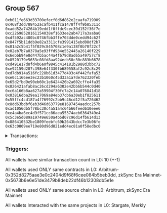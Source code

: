 ## Group 567

```0x1a2aed8347cceb329736a97b753c44665559ef29
0xb011fe663d33700efecf0d6d862e2caafa719909
0x468f3dd788452acafb411fca1478ff4f9b85311c
0xadd52a74264b19edd1f0ffdc9cec39d152f36f7e
0xc22698528161154038ef1633ee2ab4717a3aaba0
0xdf592ac480bc0746fbb3ffe703dde0cedd94c62f
0x847f5b11ddb9e82a3311cfe3991415ebd08df2b7
0x01a2c5b41f5f029c845708c1e9a138f0b70f22cf
0x02eb7b7a0378a5e93ffd934e552445a26140f229
0x6ebbb94e8d447b5ac44a4f679d8ad65a49757cf8
0x8520179e5653c08fd8aa924ecb50c30c883b6678
0xd491e17d8fd4b6a0f9845c414181b2988d3bbc72
0xe92159d207c398e64f330fb689558af2c92c8c29
0xd7db914a516fc228b61d3477d493c4f442fafa53
0xe0c1166ee3ec23b1060c45d33a1a7de762320feb
0x65d2fbd9e90eb60c1e6424426b2a602cffe4fa35
0x826421afab8ac26cd294a6302e42bb6b544c0d40
0xc6a166b8aa627a59904f30fc7a2c14a076841d18
0x03816dba29ea17069a84eb37cb6a30eb1f825611
0x55ffc4cd187a4f76992c2bb9c46cd12f5a726462
0x8dd63bdbf6eb3d46d63779e81697454aedcc257b
0xad1056db5f78bc30c4a51a4c64b66feed610eee6
0xe4a4ba6ec4d9f571cc86aea55374aeb6364349e4
0x5c3e5d089a19749e650a4b5d07c96d14fb614d13
0x886410532be1809feebfc69b2643bdcc7e3b06fe
0x63c0809ee719e80d96d821edd4ec81a0f58edbc0
```
<details>
<summary>Transactions:</summary>

Hashes: 

Wallet: 0x1a2aed8347cceb329736a97b753c44665559ef29

       Hash: 0x4663d93d299397ba82cfe35a687741a8bbf6a4476489790f7b62b2e345eaa0b4
         - source chain: Arbitrum
         - destination chain: Linea
         - project: Stargate
         - contract: 0x352d8275aae3e0c2404d9f68f6cee084b5beb3dd
         - value USD: 995.080356278
       Hash: 0x1f86af0ef49b6507bb5dce1cb2cb6f0d894bdd4d5d29e917dca335da31fe21b8
         - source chain: Arbitrum
         - destination chain: Linea
         - project: Stargate
         - contract: 0x352d8275aae3e0c2404d9f68f6cee084b5beb3dd
         - value USD: 746.239304966
       Hash: 0x6fab271d04bee11630a2e62c233e675d78273bcc92b80879a62a45b0cf7d890b
         - source chain: Arbitrum
         - destination chain: Linea
         - project: Stargate
         - contract: 0x352d8275aae3e0c2404d9f68f6cee084b5beb3dd
         - value USD: 1579.027356691
       Hash: 0xc803283b24edfc120bcb96d0157d21496ee119f6d378b1b82438fe4b855c7043
         - source chain: zkSync Era Mainnet
         - destination chain: Base
         - project: Merkly
         - contract: 0x5673b6e6e51de3479b8deb22df46b12308db5e1e
         - value USD: 0.04687842756
       Hash: 0xa76401740ee518d4df2656e4f465507cddb4003d70f8fff82faf3be5543cef71
         - source chain: zkSync Era Mainnet
         - destination chain: Klaytn Mainnet Cypress
         - project: Merkly
         - contract: 0x5673b6e6e51de3479b8deb22df46b12308db5e1e
         - value USD: 2.565618463e-06
       Hash: 0x02dc67b2eb3b3cef4201f6cd21f2bdb2e4f2effc53f9a181216fc92d78504d0b
         - source chain: zkSync Era Mainnet
         - destination chain: Meter Mainnet
         - project: Merkly
         - contract: 0x5673b6e6e51de3479b8deb22df46b12308db5e1e
         - value USD: 1.176795086e-05
       Hash: 0xa78b7161d5ad6af3acdab593befc0b8f44083f7e7f4d0d587787b2a5019959c8
         - source chain: zkSync Era Mainnet
         - destination chain: Arbitrum Nova
         - project: Merkly
         - contract: 0x5673b6e6e51de3479b8deb22df46b12308db5e1e
         - value USD: 0.04022310896
       Hash: 0x908f1de1304476bcda3b57782a53c4373b8d6394e5b02a06e730cf8ee3167055
         - source chain: zkSync Era Mainnet
         - destination chain: opBNB Mainnet
         - project: Merkly
         - contract: 0x5673b6e6e51de3479b8deb22df46b12308db5e1e
         - value USD: 0.007224037088
       Hash: 0x02ef8d75e1115054acf91e54451d82f1e69d01fcb9d8f12d284d514bdf5a4159
         - source chain: zkSync Era Mainnet
         - destination chain: Canto
         - project: Merkly
         - contract: 0x5673b6e6e51de3479b8deb22df46b12308db5e1e
         - value USD: 2.183952988e-06
       Hash: 0x9d722b45c908a0e3b6e54bc2efdbb19e1f3be31daa809809b68730e06b0cdade
         - source chain: zkSync Era Mainnet
         - destination chain: Astar
         - project: Merkly
         - contract: 0x5673b6e6e51de3479b8deb22df46b12308db5e1e
         - value USD: 1.282139359e-06
Wallet: 0xb011fe663d33700efecf0d6d862e2caafa719909

       Hash:0x105a77d897ba20f81fd5f66cc1ec8d2c314b146aa4e6e2a20d44609c13dcebd3
         - source chain: Arbitrum
         - destination chain: Linea
         - project: Stargate
         - contract: 0x352d8275aae3e0c2404d9f68f6cee084b5beb3dd
         - value USD: 1028.25916312
       Hash:0xb73235e15eb3a5b361b7688efce8c2f950326d22927d034a36a88243fcbded56
         - source chain: Arbitrum
         - destination chain: Linea
         - project: Stargate
         - contract: 0x352d8275aae3e0c2404d9f68f6cee084b5beb3dd
         - value USD: 945.312146016
       Hash:0xcb4723972d5647e2acd1867922a1494ccaa8a5cca80041ac7ec464068554bdfb
         - source chain: Arbitrum
         - destination chain: Linea
         - project: Stargate
         - contract: 0x352d8275aae3e0c2404d9f68f6cee084b5beb3dd
         - value USD: 1346.442805226
       Hash:0x3ac68a99ec050b23f7459eccccce9d4aefede73daf8a667fcf3c85986501cc75
         - source chain: zkSync Era Mainnet
         - destination chain: Klaytn Mainnet Cypress
         - project: Merkly
         - contract: 0x5673b6e6e51de3479b8deb22df46b12308db5e1e
         - value USD: 2.403506764e-06
       Hash:0x7749bfbfaa5b317680c9e41ac49e00409cf4c5e3b61f6de7770fe991e9b4c6c0
         - source chain: zkSync Era Mainnet
         - destination chain: Linea
         - project: Merkly
         - contract: 0x5673b6e6e51de3479b8deb22df46b12308db5e1e
         - value USD: 0.04581546686
       Hash:0x20566c9c3806444565ca2f41c8e714376657de2b42a4f78a5098a7d535dadc9b
         - source chain: zkSync Era Mainnet
         - destination chain: Canto
         - project: Merkly
         - contract: 0x5673b6e6e51de3479b8deb22df46b12308db5e1e
         - value USD: 2.572386582e-06
       Hash:0x6f5e00ef24d4a57bead410ce4327eb26ce4cb35d518da57f1c9cdeb906483fb7
         - source chain: zkSync Era Mainnet
         - destination chain: Base
         - project: Merkly
         - contract: 0x5673b6e6e51de3479b8deb22df46b12308db5e1e
         - value USD: 0.05559461677
       Hash:0xbf5163f969530df796df542e57c86f214c55f1eecee74356b798f821c73534c5
         - source chain: zkSync Era Mainnet
         - destination chain: Astar
         - project: Merkly
         - contract: 0x5673b6e6e51de3479b8deb22df46b12308db5e1e
         - value USD: 1.283084889e-06
       Hash:0xb25fe39809c781fbe7512dd748b7085ff8a42b55e03aefa53a9f9fc7cd9779a8
         - source chain: zkSync Era Mainnet
         - destination chain: Arbitrum Nova
         - project: Merkly
         - contract: 0x5673b6e6e51de3479b8deb22df46b12308db5e1e
         - value USD: 0.05251433408
       Hash:0xd3e1460463d0f6fa866d5edd25245197e41f2aafea1591aab0a74d9498a9c372
         - source chain: zkSync Era Mainnet
         - destination chain: opBNB Mainnet
         - project: Merkly
         - contract: 0x5673b6e6e51de3479b8deb22df46b12308db5e1e
         - value USD: 0.008262079712
Wallet: 0x468f3dd788452acafb411fca1478ff4f9b85311c

       Hash:0xbe6ec4aac11245ac0220ee8ffcd8b2efd70eb65ce2367f23383890dff15e0210
         - source chain: Arbitrum
         - destination chain: Linea
         - project: Stargate
         - contract: 0x352d8275aae3e0c2404d9f68f6cee084b5beb3dd
         - value USD: 1194.153197328
       Hash:0x974ce8587b63cbdd0701bafd9134d17a5bd12c5d5f8d9f6fc62dd1c628618f34
         - source chain: Arbitrum
         - destination chain: Linea
         - project: Stargate
         - contract: 0x352d8275aae3e0c2404d9f68f6cee084b5beb3dd
         - value USD: 789.37175386
       Hash:0x0bce540ec8f076f366a0ad6eec9ff2bf616234d3c99734fd48cca659ea6803d3
         - source chain: Arbitrum
         - destination chain: Linea
         - project: Stargate
         - contract: 0x352d8275aae3e0c2404d9f68f6cee084b5beb3dd
         - value USD: 1336.988402756
       Hash:0x4a5849a75316a2a4e1809c679f342a246ea5a063b055bdfaa9500971f28d0e41
         - source chain: zkSync Era Mainnet
         - destination chain: Base
         - project: Merkly
         - contract: 0x5673b6e6e51de3479b8deb22df46b12308db5e1e
         - value USD: 0.0430641464
       Hash:0xafa4ec69221abb28b10a895f92c5157090cfe5bccd6f5731e679a1792bdc36a6
         - source chain: zkSync Era Mainnet
         - destination chain: Arbitrum Nova
         - project: Merkly
         - contract: 0x5673b6e6e51de3479b8deb22df46b12308db5e1e
         - value USD: 0.05827894856
       Hash:0xb44a620a01aa03416acb181c6464a48ca41076d52d14e2d8a290a843f14f795a
         - source chain: zkSync Era Mainnet
         - destination chain: Linea
         - project: Merkly
         - contract: 0x5673b6e6e51de3479b8deb22df46b12308db5e1e
         - value USD: 0.05610301294
       Hash:0xcc76ada69ceb9c952b324a785dbc397400d0ecab57dbcb56ded399627fc5ca75
         - source chain: zkSync Era Mainnet
         - destination chain: Astar
         - project: Merkly
         - contract: 0x5673b6e6e51de3479b8deb22df46b12308db5e1e
         - value USD: 1.282139359e-06
       Hash:0x9de97fdba75f554f0294f85bbd6cc0bbd98676ebd3c4bec5f9116a55e80d42f9
         - source chain: zkSync Era Mainnet
         - destination chain: Meter Mainnet
         - project: Merkly
         - contract: 0x5673b6e6e51de3479b8deb22df46b12308db5e1e
         - value USD: 1.26389165e-05
       Hash:0x3a651af7f2681a5c443aa17a7154fef12ac71c44b0913818a148bd993ec90b64
         - source chain: zkSync Era Mainnet
         - destination chain: Klaytn Mainnet Cypress
         - project: Merkly
         - contract: 0x5673b6e6e51de3479b8deb22df46b12308db5e1e
         - value USD: 2.237290076e-06
       Hash:0x292ee2264a6542b995e0d02031d96783b5223068288f755639db3dc12719dbb2
         - source chain: zkSync Era Mainnet
         - destination chain: opBNB Mainnet
         - project: Merkly
         - contract: 0x5673b6e6e51de3479b8deb22df46b12308db5e1e
         - value USD: 0.009746507077
Wallet: 0xadd52a74264b19edd1f0ffdc9cec39d152f36f7e

       Hash:0x286c8a1709fd50233393e6e48dc6f5aa410123f724be1bde3394e9524384491a
         - source chain: Arbitrum
         - destination chain: Linea
         - project: Stargate
         - contract: 0x352d8275aae3e0c2404d9f68f6cee084b5beb3dd
         - value USD: 1224.014123485
       Hash:0x011e69546042b8162a86984413b783043fa26ea4f52806a23487f7673641d8ab
         - source chain: Arbitrum
         - destination chain: Linea
         - project: Stargate
         - contract: 0x352d8275aae3e0c2404d9f68f6cee084b5beb3dd
         - value USD: 869.00089028
       Hash:0x7caf44bb294556aa5d92b6e765086970e829bd8274de8386fadff898882c7f4e
         - source chain: Arbitrum
         - destination chain: Linea
         - project: Stargate
         - contract: 0x352d8275aae3e0c2404d9f68f6cee084b5beb3dd
         - value USD: 1227.001852446
       Hash:0xca4509c7fda2e688b1dc4b60246a282f1bf5797c76e6e208decf434899b9ae01
         - source chain: zkSync Era Mainnet
         - destination chain: Meter Mainnet
         - project: Merkly
         - contract: 0x5673b6e6e51de3479b8deb22df46b12308db5e1e
         - value USD: 1.441440513e-05
       Hash:0x125934bcce9ceb4d3979d969ef89851cae4501bad66ed5741a1fcf0038f3e133
         - source chain: zkSync Era Mainnet
         - destination chain: Klaytn Mainnet Cypress
         - project: Merkly
         - contract: 0x5673b6e6e51de3479b8deb22df46b12308db5e1e
         - value USD: 3.515781991e-06
       Hash:0x41331f3f09c45615bd0db425a07ca0a32fb709d5c61459e8d7aa7aae10154261
         - source chain: zkSync Era Mainnet
         - destination chain: Arbitrum Nova
         - project: Merkly
         - contract: 0x5673b6e6e51de3479b8deb22df46b12308db5e1e
         - value USD: 0.05556471111
       Hash:0xb916663c354be425a6785459d6541d235588bfacc1c518ba8b4ff3ede34402f2
         - source chain: zkSync Era Mainnet
         - destination chain: Base
         - project: Merkly
         - contract: 0x5673b6e6e51de3479b8deb22df46b12308db5e1e
         - value USD: 0.04376094821
       Hash:0xb8fdb7c9ad2823f4b67075ba0e516685415675337f910efb7f2703415d96b1d6
         - source chain: zkSync Era Mainnet
         - destination chain: Canto
         - project: Merkly
         - contract: 0x5673b6e6e51de3479b8deb22df46b12308db5e1e
         - value USD: 2.532947613e-06
       Hash:0x67761e3f6923d30bf14a07d1582fb723d80059dc426ee182ae5447c0ed45c2c6
         - source chain: zkSync Era Mainnet
         - destination chain: Linea
         - project: Merkly
         - contract: 0x5673b6e6e51de3479b8deb22df46b12308db5e1e
         - value USD: 0.03217848717
       Hash:0x920e4016e6f1ab6612fdd95c024b46dcd2102642b20c6dd79622de3fbd82f5d7
         - source chain: zkSync Era Mainnet
         - destination chain: Astar
         - project: Merkly
         - contract: 0x5673b6e6e51de3479b8deb22df46b12308db5e1e
         - value USD: 1.177522082e-06
Wallet: 0xc22698528161154038ef1633ee2ab4717a3aaba0

       Hash:0xfc5151ce19e746e2acfc2798b04d3d3ac58c148c652f636850539ecc887ba474
         - source chain: Arbitrum
         - destination chain: Linea
         - project: Stargate
         - contract: 0x352d8275aae3e0c2404d9f68f6cee084b5beb3dd
         - value USD: 1224.345911554
       Hash:0x0a37bff7e2d41533f947138a6ee1405736444838195bfd6771165cc32a76b038
         - source chain: Arbitrum
         - destination chain: Linea
         - project: Stargate
         - contract: 0x352d8275aae3e0c2404d9f68f6cee084b5beb3dd
         - value USD: 825.843516312
       Hash:0xe2784ee041b873e01ac45e59eb0980ca05fdb29dacb90b42ba24baf6c90e0038
         - source chain: Arbitrum
         - destination chain: Linea
         - project: Stargate
         - contract: 0x352d8275aae3e0c2404d9f68f6cee084b5beb3dd
         - value USD: 1270.555239916
       Hash:0xb42cf06c5cc07015b2ff1bfe66ffba79f462c928439b636d99964bddd1940559
         - source chain: zkSync Era Mainnet
         - destination chain: Klaytn Mainnet Cypress
         - project: Merkly
         - contract: 0x5673b6e6e51de3479b8deb22df46b12308db5e1e
         - value USD: 2.494842781e-06
       Hash:0x7987a956a1bc97ed150b207e72ba478275da7c1df01fae21f789093d143065dd
         - source chain: zkSync Era Mainnet
         - destination chain: Meter Mainnet
         - project: Merkly
         - contract: 0x5673b6e6e51de3479b8deb22df46b12308db5e1e
         - value USD: 9.558504736e-06
       Hash:0xe315b51eb53bf2eb6e39f7420cabe3f1619b4b08a47e12dc3f5e345f31ff5ec4
         - source chain: zkSync Era Mainnet
         - destination chain: Linea
         - project: Merkly
         - contract: 0x5673b6e6e51de3479b8deb22df46b12308db5e1e
         - value USD: 0.04874622127
       Hash:0x94b678496c00e5f9d2d738d3705b736f821077b7aaf2840e381077a772900bde
         - source chain: zkSync Era Mainnet
         - destination chain: Canto
         - project: Merkly
         - contract: 0x5673b6e6e51de3479b8deb22df46b12308db5e1e
         - value USD: 2.012192257e-06
       Hash:0xdd6fad2588724c293b28c710bf9fe651a62b2822abd632ed9cbc3d5f83a12860
         - source chain: zkSync Era Mainnet
         - destination chain: Arbitrum Nova
         - project: Merkly
         - contract: 0x5673b6e6e51de3479b8deb22df46b12308db5e1e
         - value USD: 0.04025301462
       Hash:0x99170c331a9e4cca9b2d801a933c20d9b248b49cf3bcf2bac5251e233bbf73e8
         - source chain: zkSync Era Mainnet
         - destination chain: opBNB Mainnet
         - project: Merkly
         - contract: 0x5673b6e6e51de3479b8deb22df46b12308db5e1e
         - value USD: 0.007113101235
       Hash:0x621d48b6e785e6ffd870be85b96650d4e08b2e58c448b848f1133aee87d6720e
         - source chain: zkSync Era Mainnet
         - destination chain: Astar
         - project: Merkly
         - contract: 0x5673b6e6e51de3479b8deb22df46b12308db5e1e
         - value USD: 1.772869689e-06
Wallet: 0xdf592ac480bc0746fbb3ffe703dde0cedd94c62f

       Hash:0x2f8b7a6723a9694925b648dc6e43fb4fbeecb99538986f1cba99d003c27d2e56
         - source chain: Arbitrum
         - destination chain: Linea
         - project: Stargate
         - contract: 0x352d8275aae3e0c2404d9f68f6cee084b5beb3dd
         - value USD: 1184.199555275
       Hash:0x297d511bf07cd21eab21de0dc521f3388b3d3ec110927831493d6104c46e30ed
         - source chain: Arbitrum
         - destination chain: Linea
         - project: Stargate
         - contract: 0x352d8275aae3e0c2404d9f68f6cee084b5beb3dd
         - value USD: 1217.378362117
       Hash:0x77a5af07d80b2804ecb4a4c26a9c12f2de1ec9ef8d3b61f9f7f525d6a1f13dd7
         - source chain: Arbitrum
         - destination chain: Linea
         - project: Stargate
         - contract: 0x352d8275aae3e0c2404d9f68f6cee084b5beb3dd
         - value USD: 920.029751073
       Hash:0x6e1e7cbb61cd301ddb877ffec43490923c6954e90ca65bbb63eea53c07f3c25b
         - source chain: zkSync Era Mainnet
         - destination chain: Arbitrum Nova
         - project: Merkly
         - contract: 0x5673b6e6e51de3479b8deb22df46b12308db5e1e
         - value USD: 0.03954425054
       Hash:0x93ff264504f4ae1f452f72310f69c24b53c7eedd8702c1546416fafdca80a5f4
         - source chain: zkSync Era Mainnet
         - destination chain: Canto
         - project: Merkly
         - contract: 0x5673b6e6e51de3479b8deb22df46b12308db5e1e
         - value USD: 2.806927711e-06
       Hash:0xb5223fe7302e9268f422bc30ed90e4dbd724e08993115ae7e36d28208dfa1a7e
         - source chain: zkSync Era Mainnet
         - destination chain: Klaytn Mainnet Cypress
         - project: Merkly
         - contract: 0x5673b6e6e51de3479b8deb22df46b12308db5e1e
         - value USD: 3.280452849e-06
       Hash:0x9f4ae30b8df9661dddf8314d9ba8429301ba80a0050a33461a6c897f8d1a55a0
         - source chain: zkSync Era Mainnet
         - destination chain: Linea
         - project: Merkly
         - contract: 0x5673b6e6e51de3479b8deb22df46b12308db5e1e
         - value USD: 0.05652169214
       Hash:0xeb21c74c80c6284df5e3d6ad93bb711517a5a4e5c142b32b4ec83a1fe4eac992
         - source chain: zkSync Era Mainnet
         - destination chain: Base
         - project: Merkly
         - contract: 0x5673b6e6e51de3479b8deb22df46b12308db5e1e
         - value USD: 0.04624610832
       Hash:0x85c118340b10ed64fcb0bf37b1a5528d0cebf6dd73f42dbdc8842438b769bd6d
         - source chain: zkSync Era Mainnet
         - destination chain: Astar
         - project: Merkly
         - contract: 0x5673b6e6e51de3479b8deb22df46b12308db5e1e
         - value USD: 1.28280123e-06
       Hash:0x9fdd28cb31755af9514c3c2d9d5cdbd6d4de09a33d0fc9436e5248d17c1789ba
         - source chain: zkSync Era Mainnet
         - destination chain: Meter Mainnet
         - project: Merkly
         - contract: 0x5673b6e6e51de3479b8deb22df46b12308db5e1e
         - value USD: 1.441440513e-05
Wallet: 0x847f5b11ddb9e82a3311cfe3991415ebd08df2b7

       Hash:0x6a73b70a8f5fca35357a177ef8bca312cec7d33aa6579c25060e0df155242394
         - source chain: Arbitrum
         - destination chain: Linea
         - project: Stargate
         - contract: 0x352d8275aae3e0c2404d9f68f6cee084b5beb3dd
         - value USD: 1094.583700839
       Hash:0xdbd649f164cb87e997166abcc228a30f272fd727420bc9ef620a7b7a8a44255e
         - source chain: Arbitrum
         - destination chain: Linea
         - project: Stargate
         - contract: 0x352d8275aae3e0c2404d9f68f6cee084b5beb3dd
         - value USD: 885.590293701
       Hash:0x1aca7ab3da6ac545bc24c765bb40e16673636cc58471e77043ae957e3470117c
         - source chain: Arbitrum
         - destination chain: Linea
         - project: Stargate
         - contract: 0x352d8275aae3e0c2404d9f68f6cee084b5beb3dd
         - value USD: 1339.841605159
       Hash:0xb10cf06cc72829f6e95bd849cb6188e35215a316a98a878cb7671c2ff0f8d20b
         - source chain: zkSync Era Mainnet
         - destination chain: Meter Mainnet
         - project: Merkly
         - contract: 0x5673b6e6e51de3479b8deb22df46b12308db5e1e
         - value USD: 1.407986128e-05
       Hash:0x3052b200d026de08789949dfb9185265bb1b2878ba353c4e882f8d00d683d7c3
         - source chain: zkSync Era Mainnet
         - destination chain: Linea
         - project: Merkly
         - contract: 0x5673b6e6e51de3479b8deb22df46b12308db5e1e
         - value USD: 0.04283985397
       Hash:0x40c8af4f30153f4c8a50cd088fb0ee74d97f15301be5c15b4f8cc45b07ac8b09
         - source chain: zkSync Era Mainnet
         - destination chain: Klaytn Mainnet Cypress
         - project: Merkly
         - contract: 0x5673b6e6e51de3479b8deb22df46b12308db5e1e
         - value USD: 2.915958088e-06
       Hash:0xc205103d57fc947aecb82e40224e337aaca2487a78d3ecda230991678d5a137d
         - source chain: zkSync Era Mainnet
         - destination chain: Base
         - project: Merkly
         - contract: 0x5673b6e6e51de3479b8deb22df46b12308db5e1e
         - value USD: 0.04235179364
       Hash:0xc9f4d028d061a8c2459b86dbfd66f7fd59a01d663a11022528fb7feffd73c35c
         - source chain: zkSync Era Mainnet
         - destination chain: Canto
         - project: Merkly
         - contract: 0x5673b6e6e51de3479b8deb22df46b12308db5e1e
         - value USD: 2.472581846e-06
       Hash:0xb6d12628c06979ed089b9aeed61690f9c7d728fa8cb34f6d1175655795569a06
         - source chain: zkSync Era Mainnet
         - destination chain: Arbitrum Nova
         - project: Merkly
         - contract: 0x5673b6e6e51de3479b8deb22df46b12308db5e1e
         - value USD: 0.04948578817
       Hash:0xc1d4eca1fd9c2f6d8c2e46f0f7cf7e6fce26b3bdb8ec43da042b9274c819a4fa
         - source chain: zkSync Era Mainnet
         - destination chain: opBNB Mainnet
         - project: Merkly
         - contract: 0x5673b6e6e51de3479b8deb22df46b12308db5e1e
         - value USD: 0.007527790019
Wallet: 0x01a2c5b41f5f029c845708c1e9a138f0b70f22cf

       Hash:0xdfcaa448e6cfc212833996417a2c69b4cc647301f925d53a4ceee4266173d294
         - source chain: Arbitrum
         - destination chain: Linea
         - project: Stargate
         - contract: 0x352d8275aae3e0c2404d9f68f6cee084b5beb3dd
         - value USD: 1167.610151855
       Hash:0x205f488711fe241fc1eb33e0f32f008544d2af59849482f57a166de52c49d60d
         - source chain: Arbitrum
         - destination chain: Linea
         - project: Stargate
         - contract: 0x352d8275aae3e0c2404d9f68f6cee084b5beb3dd
         - value USD: 805.961157281
       Hash:0xf0e52646ea9c5453cc82a0afd14402293e511fdb9c335de147ad9b69b2d3c88d
         - source chain: Arbitrum
         - destination chain: Linea
         - project: Stargate
         - contract: 0x352d8275aae3e0c2404d9f68f6cee084b5beb3dd
         - value USD: 1347.081797327
       Hash:0xd3dbd208c08048f62c3156f44423af9f7643bd14ddeb26df0f353f7cb003f26b
         - source chain: zkSync Era Mainnet
         - destination chain: Linea
         - project: Merkly
         - contract: 0x5673b6e6e51de3479b8deb22df46b12308db5e1e
         - value USD: 0.05036112676
       Hash:0x96987c3e9c53d6e33155da6f481d6ea331dbbfdc491257910a2d631b459e1a35
         - source chain: zkSync Era Mainnet
         - destination chain: Canto
         - project: Merkly
         - contract: 0x5673b6e6e51de3479b8deb22df46b12308db5e1e
         - value USD: 2.612630427e-06
       Hash:0x8f8e87b12382b15fec355126a86e310f7062c2fa1541107cf99f11e31f375e34
         - source chain: zkSync Era Mainnet
         - destination chain: Arbitrum Nova
         - project: Merkly
         - contract: 0x5673b6e6e51de3479b8deb22df46b12308db5e1e
         - value USD: 0.04138942959
       Hash:0xf388cb36a37b8094643b07a7f9cd29c131a08bd1ef9b4cd82005772deae0596c
         - source chain: zkSync Era Mainnet
         - destination chain: opBNB Mainnet
         - project: Merkly
         - contract: 0x5673b6e6e51de3479b8deb22df46b12308db5e1e
         - value USD: 0.008639261612
       Hash:0xcbc048c0c8be4e7f2c4e22d97ac243dfa3587af5b0150d82c2e014cfe3e216b5
         - source chain: zkSync Era Mainnet
         - destination chain: Klaytn Mainnet Cypress
         - project: Merkly
         - contract: 0x5673b6e6e51de3479b8deb22df46b12308db5e1e
         - value USD: 2.893663748e-06
       Hash:0x999a91522725dbbbeaa3d5cac32baa9ae7fcadebe8243e864a659c80c09fce97
         - source chain: zkSync Era Mainnet
         - destination chain: Meter Mainnet
         - project: Merkly
         - contract: 0x5673b6e6e51de3479b8deb22df46b12308db5e1e
         - value USD: 1.126344668e-05
       Hash:0x4b82c5b1f8afc09fb4e727b67c236265ff0861e9d4c07684685e467e9836baf4
         - source chain: zkSync Era Mainnet
         - destination chain: Base
         - project: Merkly
         - contract: 0x5673b6e6e51de3479b8deb22df46b12308db5e1e
         - value USD: 0.04084514663
Wallet: 0x02eb7b7a0378a5e93ffd934e552445a26140f229

       Hash:0xfde1cb3b682c7310478117a08e0d3fde751439f5d83bde839f1f111c85acb907
         - source chain: Arbitrum
         - destination chain: Linea
         - project: Stargate
         - contract: 0x352d8275aae3e0c2404d9f68f6cee084b5beb3dd
         - value USD: 865.683009596
       Hash:0xa404a6d028f3b104fdf8f90f77bbbc107ba7fc71605ed0cad3adea0e23856a10
         - source chain: Arbitrum
         - destination chain: Linea
         - project: Stargate
         - contract: 0x352d8275aae3e0c2404d9f68f6cee084b5beb3dd
         - value USD: 1134.431345013
       Hash:0xda1b112347fdac35e92408cff84ccceb8fe04d3230a5e57b21a5584e5e631e62
         - source chain: Arbitrum
         - destination chain: Linea
         - project: Stargate
         - contract: 0x352d8275aae3e0c2404d9f68f6cee084b5beb3dd
         - value USD: 1319.95327249
       Hash:0x70f0c0cfff6466af9d4d762c187c1129bdbc3dc244a6d0a2acfde2a1f04a31b1
         - source chain: zkSync Era Mainnet
         - destination chain: Linea
         - project: Merkly
         - contract: 0x5673b6e6e51de3479b8deb22df46b12308db5e1e
         - value USD: 0.04415570288
       Hash:0xcbe858ab750fab24566ebbd1b62fc4699accaf077420962c4f663206ebfe8cf9
         - source chain: zkSync Era Mainnet
         - destination chain: Klaytn Mainnet Cypress
         - project: Merkly
         - contract: 0x5673b6e6e51de3479b8deb22df46b12308db5e1e
         - value USD: 3.108821821e-06
       Hash:0x0838192fd03c534c8c137c62d3d94ed722bd83d4c42173204d2b14fb73e99bdb
         - source chain: zkSync Era Mainnet
         - destination chain: Meter Mainnet
         - project: Merkly
         - contract: 0x5673b6e6e51de3479b8deb22df46b12308db5e1e
         - value USD: 1.399875165e-05
       Hash:0xf491070247015158ceb3aade16e3fb91171f58d244e23c325e566189519da438
         - source chain: zkSync Era Mainnet
         - destination chain: Canto
         - project: Merkly
         - contract: 0x5673b6e6e51de3479b8deb22df46b12308db5e1e
         - value USD: 2.838720349e-06
       Hash:0x9b9bfe9ed1c5a1dbd01308eac745a3d0ac4f3b51098e328d2ed4744e9e99ea80
         - source chain: zkSync Era Mainnet
         - destination chain: Arbitrum Nova
         - project: Merkly
         - contract: 0x5673b6e6e51de3479b8deb22df46b12308db5e1e
         - value USD: 0.04416766515
       Hash:0x97754ceee87e069fd631e497777815f6da017cd1ae099bbf8994f50b6b52b881
         - source chain: zkSync Era Mainnet
         - destination chain: opBNB Mainnet
         - project: Merkly
         - contract: 0x5673b6e6e51de3479b8deb22df46b12308db5e1e
         - value USD: 0.006761804368
       Hash:0xfe2a2af75b9063fbb78f4890e199fa735784c9dcfda0a111e70c10d6a73abaa3
         - source chain: zkSync Era Mainnet
         - destination chain: Astar
         - project: Merkly
         - contract: 0x5673b6e6e51de3479b8deb22df46b12308db5e1e
         - value USD: 1.645223071e-06
Wallet: 0x6ebbb94e8d447b5ac44a4f679d8ad65a49757cf8

       Hash:0xe3cecd082a77adb835565e356b5e91dcf74ea95a76c1501879b4b4a16f515154
         - source chain: Arbitrum
         - destination chain: Linea
         - project: Stargate
         - contract: 0x352d8275aae3e0c2404d9f68f6cee084b5beb3dd
         - value USD: 1207.424720065
       Hash:0xd76f22e3555d3afa2909711934812deea756af66d464721c5f7386f3c17f9292
         - source chain: Arbitrum
         - destination chain: Linea
         - project: Stargate
         - contract: 0x352d8275aae3e0c2404d9f68f6cee084b5beb3dd
         - value USD: 835.822083438
       Hash:0xeff74d4f8648486b425379c1d4829ef30f9fb9da79b0c5789601c12faa3feb1b
         - source chain: Arbitrum
         - destination chain: Linea
         - project: Stargate
         - contract: 0x352d8275aae3e0c2404d9f68f6cee084b5beb3dd
         - value USD: 1276.871313246
       Hash:0xbc9b84a2e35ae298cbe0ba55f21f8426e911535186a27d969a0984f126e8042c
         - source chain: zkSync Era Mainnet
         - destination chain: Meter Mainnet
         - project: Merkly
         - contract: 0x5673b6e6e51de3479b8deb22df46b12308db5e1e
         - value USD: 1.500165867e-05
       Hash:0xbbbd957a4109e404e8326bd67e8746251a6bc894889a49f9b7189547769758f7
         - source chain: zkSync Era Mainnet
         - destination chain: Linea
         - project: Merkly
         - contract: 0x5673b6e6e51de3479b8deb22df46b12308db5e1e
         - value USD: 0.05583386203
       Hash:0x2493cccb5a8b28e3195b79fcdd0fc5721bd43b9535f6a31128931573d42b608b
         - source chain: zkSync Era Mainnet
         - destination chain: Klaytn Mainnet Cypress
         - project: Merkly
         - contract: 0x5673b6e6e51de3479b8deb22df46b12308db5e1e
         - value USD: 2.962846977e-06
       Hash:0xc12ee0aab3068c1c30b11dbeaf9f1aaf23f7858110d3e298e490756df6bfa6b6
         - source chain: zkSync Era Mainnet
         - destination chain: Arbitrum Nova
         - project: Merkly
         - contract: 0x5673b6e6e51de3479b8deb22df46b12308db5e1e
         - value USD: 0.03827924124
       Hash:0xff3ef4aea1ec910eb056bf3ab5716e594e50b16a8e784e0cfc77d8bdd97b9bfe
         - source chain: zkSync Era Mainnet
         - destination chain: Base
         - project: Merkly
         - contract: 0x5673b6e6e51de3479b8deb22df46b12308db5e1e
         - value USD: 0.04147914656
       Hash:0x923c8b858e46c8273ba764d3673cfc717e319224ecabfd6aacb0e10cfaef4930
         - source chain: zkSync Era Mainnet
         - destination chain: opBNB Mainnet
         - project: Merkly
         - contract: 0x5673b6e6e51de3479b8deb22df46b12308db5e1e
         - value USD: 0.007324407622
       Hash:0x22674d7f501e3f9902e8fcab9e40ce183cd98df490db91a390bd70c29e98d05f
         - source chain: zkSync Era Mainnet
         - destination chain: Astar
         - project: Merkly
         - contract: 0x5673b6e6e51de3479b8deb22df46b12308db5e1e
         - value USD: 1.735615787e-06
Wallet: 0x8520179e5653c08fd8aa924ecb50c30c883b6678

       Hash:0xc760d6172fd929ea4e6551e6b70b06a3933ce05dd264e7ccc6c3775677f84ce1
         - source chain: Arbitrum
         - destination chain: Linea
         - project: Stargate
         - contract: 0x352d8275aae3e0c2404d9f68f6cee084b5beb3dd
         - value USD: 1167.317000964
       Hash:0xc2e588fba3d8b696b19b444a8caecfbff52e77f53590573db98b0cfc6f8dfb48
         - source chain: Arbitrum
         - destination chain: Linea
         - project: Stargate
         - contract: 0x352d8275aae3e0c2404d9f68f6cee084b5beb3dd
         - value USD: 868.795251362
       Hash:0x77c407fee9dd5935d10d4833e62f7c8923fe9799e4b7b0f0802eebd5c30600fd
         - source chain: Arbitrum
         - destination chain: Linea
         - project: Stargate
         - contract: 0x352d8275aae3e0c2404d9f68f6cee084b5beb3dd
         - value USD: 1283.376982296
       Hash:0xcac6db010f00203fa351e4a0309ea8e4195e872963ba3ce74244a8b0b38e745d
         - source chain: zkSync Era Mainnet
         - destination chain: Linea
         - project: Merkly
         - contract: 0x5673b6e6e51de3479b8deb22df46b12308db5e1e
         - value USD: 0.05220439184
       Hash:0x4f347c1735bed4c614882ea217aab8b51fc86f9f936ab0e222609ec2991975ea
         - source chain: zkSync Era Mainnet
         - destination chain: Canto
         - project: Merkly
         - contract: 0x5673b6e6e51de3479b8deb22df46b12308db5e1e
         - value USD: 2.347825926e-06
       Hash:0xa9c3b1f5c748c51a0b8826de8733dab42bf529a3ece8c4d4326bebae5f5545a3
         - source chain: zkSync Era Mainnet
         - destination chain: Klaytn Mainnet Cypress
         - project: Merkly
         - contract: 0x5673b6e6e51de3479b8deb22df46b12308db5e1e
         - value USD: 2.343559762e-06
       Hash:0x020d631bb87c5cb6ff25e1768c7e2b23b27b5d8e6844fd7848cc7213fc01680d
         - source chain: zkSync Era Mainnet
         - destination chain: Arbitrum Nova
         - project: Merkly
         - contract: 0x5673b6e6e51de3479b8deb22df46b12308db5e1e
         - value USD: 0.0441108444
       Hash:0x24b2cd9e74d51764bc8980ea23a6052a71234c3f573484a253049fde8b859f01
         - source chain: zkSync Era Mainnet
         - destination chain: Base
         - project: Merkly
         - contract: 0x5673b6e6e51de3479b8deb22df46b12308db5e1e
         - value USD: 0.04946395704
       Hash:0xbc429133b90c76eb254aa123616ce7f51494378cce37382552b56b1f50781f52
         - source chain: zkSync Era Mainnet
         - destination chain: opBNB Mainnet
         - project: Merkly
         - contract: 0x5673b6e6e51de3479b8deb22df46b12308db5e1e
         - value USD: 0.006170146486
       Hash:0x2ec8cd671140e4896bb731c43df7eb73eadc85d41c54225c3ea764bd9d721b39
         - source chain: zkSync Era Mainnet
         - destination chain: Meter Mainnet
         - project: Merkly
         - contract: 0x5673b6e6e51de3479b8deb22df46b12308db5e1e
         - value USD: 1.256875114e-05
Wallet: 0xd491e17d8fd4b6a0f9845c414181b2988d3bbc72

       Hash:0x934283303ee17e564d14ad44098a2ec555a65ad089a6a74eb72556e3f4d432f2
         - source chain: Arbitrum
         - destination chain: Linea
         - project: Stargate
         - contract: 0x352d8275aae3e0c2404d9f68f6cee084b5beb3dd
         - value USD: 1067.870870441
       Hash:0x8087bd4b49ddbb49eb624595006b9737435c1ae60517237930b52b53f6f53e21
         - source chain: Arbitrum
         - destination chain: Linea
         - project: Stargate
         - contract: 0x352d8275aae3e0c2404d9f68f6cee084b5beb3dd
         - value USD: 1300.095671421
       Hash:0xcc33d056c5116d13739f1e55ea48cb4f1de69eab15b9065b91f1cd8e60c04058
         - source chain: Arbitrum
         - destination chain: Linea
         - project: Stargate
         - contract: 0x352d8275aae3e0c2404d9f68f6cee084b5beb3dd
         - value USD: 951.614465369
       Hash:0x27c4c7d426104fc935944baf9b7cbab86914ac155d56f81a27c8613cebf48cb6
         - source chain: zkSync Era Mainnet
         - destination chain: Canto
         - project: Merkly
         - contract: 0x5673b6e6e51de3479b8deb22df46b12308db5e1e
         - value USD: 2.841955954e-06
       Hash:0xa07e3863f696d25f0188642051833752d23cc8d32596e6105455f388022f43b5
         - source chain: zkSync Era Mainnet
         - destination chain: Linea
         - project: Merkly
         - contract: 0x5673b6e6e51de3479b8deb22df46b12308db5e1e
         - value USD: 0.04919480612
       Hash:0xd378a26c8fba08c0095c45d62d8cb6e7f77541a8687c9d6cf4269d3093138d37
         - source chain: zkSync Era Mainnet
         - destination chain: Arbitrum Nova
         - project: Merkly
         - contract: 0x5673b6e6e51de3479b8deb22df46b12308db5e1e
         - value USD: 0.05220540864
       Hash:0xeba456910af80a7be181736e64f5f39ad173235c2658d09332e5c9c6ff25dddc
         - source chain: zkSync Era Mainnet
         - destination chain: Base
         - project: Merkly
         - contract: 0x5673b6e6e51de3479b8deb22df46b12308db5e1e
         - value USD: 0.05610301294
       Hash:0x5cebf3cf4aff1929ed03307b8e7fce2ff966e8e258484baede4aa83737931cdc
         - source chain: zkSync Era Mainnet
         - destination chain: opBNB Mainnet
         - project: Merkly
         - contract: 0x5673b6e6e51de3479b8deb22df46b12308db5e1e
         - value USD: 0.008848454934
       Hash:0x8499cfe79399788d10747a502b9fbd56ca56658326e3b7a21673e052ed81004a
         - source chain: zkSync Era Mainnet
         - destination chain: Astar
         - project: Merkly
         - contract: 0x5673b6e6e51de3479b8deb22df46b12308db5e1e
         - value USD: 1.877123882e-06
       Hash:0xfd18b681fcaa18ed302dafa4615403ec3be7dc4d422d493931bc00f54ef4e7e0
         - source chain: zkSync Era Mainnet
         - destination chain: Klaytn Mainnet Cypress
         - project: Merkly
         - contract: 0x5673b6e6e51de3479b8deb22df46b12308db5e1e
         - value USD: 2.622239009e-06
Wallet: 0xe92159d207c398e64f330fb689558af2c92c8c29

       Hash:0x5adf0d2851f7c8d837e15d2920cc70aec79ce68c476724360d3ef914fe0cbea2
         - source chain: Arbitrum
         - destination chain: Linea
         - project: Stargate
         - contract: 0x352d8275aae3e0c2404d9f68f6cee084b5beb3dd
         - value USD: 1068.039413275
       Hash:0xd0f4fea93dd311b91516862e4e44b3f6636e0eb28fab80ce86d45afdca50eaee
         - source chain: Arbitrum
         - destination chain: Linea
         - project: Stargate
         - contract: 0x352d8275aae3e0c2404d9f68f6cee084b5beb3dd
         - value USD: 1204.068150474
       Hash:0xdb2022245a8dab72206918c0ce4908d44c1d2d7c5359657b42a8ba46e58791b9
         - source chain: Arbitrum
         - destination chain: Linea
         - project: Stargate
         - contract: 0x352d8275aae3e0c2404d9f68f6cee084b5beb3dd
         - value USD: 1047.894226557
       Hash:0x69f132797673cb930251ffe670027420127207193973dd37b9343494d0b7d247
         - source chain: zkSync Era Mainnet
         - destination chain: Canto
         - project: Merkly
         - contract: 0x5673b6e6e51de3479b8deb22df46b12308db5e1e
         - value USD: 2.338451653e-06
       Hash:0x39a7c042b05886005d2b3fceabe7d2dfffed576a142e314b11d5cb5030c99920
         - source chain: zkSync Era Mainnet
         - destination chain: Klaytn Mainnet Cypress
         - project: Merkly
         - contract: 0x5673b6e6e51de3479b8deb22df46b12308db5e1e
         - value USD: 2.735480099e-06
       Hash:0x535ad6ca1e67aebc8b7c5e96e5bce2efa75ed60f4b10d789b52f1f7fd9de10c2
         - source chain: zkSync Era Mainnet
         - destination chain: Base
         - project: Merkly
         - contract: 0x5673b6e6e51de3479b8deb22df46b12308db5e1e
         - value USD: 0.04689207052
       Hash:0xc33e17063c4337b1add73edae2db262756d37e8de46325d2f3838b69a5e29016
         - source chain: zkSync Era Mainnet
         - destination chain: Astar
         - project: Merkly
         - contract: 0x5673b6e6e51de3479b8deb22df46b12308db5e1e
         - value USD: 1.475027581e-06
       Hash:0xb545e4ac164905b1a954102825b6b4ca772db51f1ff92f4397541ba7bb5a11b4
         - source chain: zkSync Era Mainnet
         - destination chain: Linea
         - project: Merkly
         - contract: 0x5673b6e6e51de3479b8deb22df46b12308db5e1e
         - value USD: 0.03223829848
       Hash:0x84368cf6155645e2e3f8c21c8d4cdf1acf3a12909607107d09bbb72bb05d0746
         - source chain: zkSync Era Mainnet
         - destination chain: Arbitrum Nova
         - project: Merkly
         - contract: 0x5673b6e6e51de3479b8deb22df46b12308db5e1e
         - value USD: 0.04383272179
       Hash:0x4a9c6e7b6eca23ede7215a55d454486d7cd3ebc93aab33d1d61ab1b2d632e950
         - source chain: zkSync Era Mainnet
         - destination chain: Meter Mainnet
         - project: Merkly
         - contract: 0x5673b6e6e51de3479b8deb22df46b12308db5e1e
         - value USD: 1.124933734e-05
Wallet: 0xd7db914a516fc228b61d3477d493c4f442fafa53

       Hash:0x3f4af675182adb5cafa861c46ee73b92ca00aa8d1a84fc925bc90c0601030dfb
         - source chain: Arbitrum
         - destination chain: Linea
         - project: Stargate
         - contract: 0x352d8275aae3e0c2404d9f68f6cee084b5beb3dd
         - value USD: 1216.012137155
       Hash:0x40c45717da02acf40ff31e09de63a5fa3f59b0aa68953497d9c9891454657adc
         - source chain: Arbitrum
         - destination chain: Linea
         - project: Stargate
         - contract: 0x352d8275aae3e0c2404d9f68f6cee084b5beb3dd
         - value USD: 1205.727037513
       Hash:0x0449fe5080bf2d00fd2fa2783a2494886a38db46d7f7b2281c8e9135f11d3e1e
         - source chain: Arbitrum
         - destination chain: Linea
         - project: Stargate
         - contract: 0x352d8275aae3e0c2404d9f68f6cee084b5beb3dd
         - value USD: 1637.534923166
       Hash:0x85c3a1d7d2bef16cfa5b5be0076e37d39fd414b72c6e2fcb24deb047626fdb39
         - source chain: zkSync Era Mainnet
         - destination chain: Meter Mainnet
         - project: Merkly
         - contract: 0x5673b6e6e51de3479b8deb22df46b12308db5e1e
         - value USD: 1.34877648e-05
       Hash:0xefa4c02b22f91ee9c0fe9653442b8df597099f31ad5141bec0244fe7ea69b6a7
         - source chain: zkSync Era Mainnet
         - destination chain: Arbitrum Nova
         - project: Merkly
         - contract: 0x5673b6e6e51de3479b8deb22df46b12308db5e1e
         - value USD: 0.0434828256
       Hash:0x6f509438e39cfe58db9b57a58790025d1c20ca9def4b992afc19b92022a19dbe
         - source chain: zkSync Era Mainnet
         - destination chain: opBNB Mainnet
         - project: Merkly
         - contract: 0x5673b6e6e51de3479b8deb22df46b12308db5e1e
         - value USD: 0.009815181653
       Hash:0x27adbb1620efeed7492a58005147ebefcd82cbc4769254fb728b26b6b049c0a5
         - source chain: zkSync Era Mainnet
         - destination chain: Base
         - project: Merkly
         - contract: 0x5673b6e6e51de3479b8deb22df46b12308db5e1e
         - value USD: 0.05882442775
       Hash:0x53d05c705cdb4b3c775f25ffc948dec2c9e4bcd86a1536509ab20623406ebdb8
         - source chain: zkSync Era Mainnet
         - destination chain: Canto
         - project: Merkly
         - contract: 0x5673b6e6e51de3479b8deb22df46b12308db5e1e
         - value USD: 2.521679337e-06
       Hash:0xcb78cf4d83d074158f2d182d55d371f59804066168e3eccc08a3fe046a8d6599
         - source chain: zkSync Era Mainnet
         - destination chain: Linea
         - project: Merkly
         - contract: 0x5673b6e6e51de3479b8deb22df46b12308db5e1e
         - value USD: 0.0462221838
       Hash:0x4ab9002b3221eb8b514020915e4c3ec7931747b0a04f2d4bfe2ff44685148019
         - source chain: zkSync Era Mainnet
         - destination chain: Klaytn Mainnet Cypress
         - project: Merkly
         - contract: 0x5673b6e6e51de3479b8deb22df46b12308db5e1e
         - value USD: 3.069895196e-06
Wallet: 0xe0c1166ee3ec23b1060c45d33a1a7de762320feb

       Hash:0x9a9f64753917fa5ada19aa088aec099ddd21456dc133b8d5eeb175b91a5b303b
         - source chain: Arbitrum
         - destination chain: Linea
         - project: Stargate
         - contract: 0x352d8275aae3e0c2404d9f68f6cee084b5beb3dd
         - value USD: 1061.437969961
       Hash:0x15d64b70b88445c980d4241c58cbea89cc41e6bdd47af95763554beca474bf81
         - source chain: Arbitrum
         - destination chain: Linea
         - project: Stargate
         - contract: 0x352d8275aae3e0c2404d9f68f6cee084b5beb3dd
         - value USD: 892.226055069
       Hash:0x7b96a5201538c60044a51673396a4847beffef2640e920aeda9303d265da1f28
         - source chain: Arbitrum
         - destination chain: Linea
         - project: Stargate
         - contract: 0x352d8275aae3e0c2404d9f68f6cee084b5beb3dd
         - value USD: 1366.985826094
       Hash:0x15e268c9950d7c639d7a3268454621c9fe3127dd3bcfc6619491e1dadce9312f
         - source chain: zkSync Era Mainnet
         - destination chain: Canto
         - project: Merkly
         - contract: 0x5673b6e6e51de3479b8deb22df46b12308db5e1e
         - value USD: 2.184226647e-06
       Hash:0x758fd1c53917c37636d284458a8b811ea8b425559b10914c4e3c5df34e4371f3
         - source chain: zkSync Era Mainnet
         - destination chain: Linea
         - project: Merkly
         - contract: 0x5673b6e6e51de3479b8deb22df46b12308db5e1e
         - value USD: 0.05015178716
       Hash:0xf25df6099920bd3dde1b7ac8e8a1dc6d26fcd02ea93d5af83026bcdf8454bf7f
         - source chain: zkSync Era Mainnet
         - destination chain: Klaytn Mainnet Cypress
         - project: Merkly
         - contract: 0x5673b6e6e51de3479b8deb22df46b12308db5e1e
         - value USD: 3.140670877e-06
       Hash:0x0ff39473844491c94c47028f78bf83d443f36cd50d84f45a6843a9362dc5e9cf
         - source chain: zkSync Era Mainnet
         - destination chain: Arbitrum Nova
         - project: Merkly
         - contract: 0x5673b6e6e51de3479b8deb22df46b12308db5e1e
         - value USD: 0.04385664631
       Hash:0xfd95bd5ea4cc06f9491b4507f1f96be85806784beb4b366254e945d771843351
         - source chain: zkSync Era Mainnet
         - destination chain: Base
         - project: Merkly
         - contract: 0x5673b6e6e51de3479b8deb22df46b12308db5e1e
         - value USD: 0.04085112776
       Hash:0xe6f17602ac6ba1d32a45e8b5a48c8572bf51b9bade69dd665092b5db92cc56ad
         - source chain: zkSync Era Mainnet
         - destination chain: Astar
         - project: Merkly
         - contract: 0x5673b6e6e51de3479b8deb22df46b12308db5e1e
         - value USD: 1.555397674e-06
       Hash:0x8640789187139fd54e6d440ff85d0cb16f8d905326dd6f645a94b09bcb6a5bbc
         - source chain: zkSync Era Mainnet
         - destination chain: opBNB Mainnet
         - project: Merkly
         - contract: 0x5673b6e6e51de3479b8deb22df46b12308db5e1e
         - value USD: 0.009807785929
Wallet: 0x65d2fbd9e90eb60c1e6424426b2a602cffe4fa35

       Hash:0x8f6dbf7e0c894336dcabea2416364814e0dff727c8eff99c4b459aed71a3618b
         - source chain: Arbitrum
         - destination chain: Linea
         - project: Stargate
         - contract: 0x352d8275aae3e0c2404d9f68f6cee084b5beb3dd
         - value USD: 1147.70286775
       Hash:0x4c3d1edb7eca2654f7a88ce9be0f0bec2fc9805af60245dd8d36bcee86c7c797
         - source chain: Arbitrum
         - destination chain: Linea
         - project: Stargate
         - contract: 0x352d8275aae3e0c2404d9f68f6cee084b5beb3dd
         - value USD: 945.312146016
       Hash:0x2e88bfb1aafb9733278238538f1397237d31fd4091aebfcc4e93d528cd1743e4
         - source chain: Arbitrum
         - destination chain: Linea
         - project: Stargate
         - contract: 0x352d8275aae3e0c2404d9f68f6cee084b5beb3dd
         - value USD: 1227.007705785
       Hash:0x76f52d9036370fecc6622223b752d08938642ce59f2e77293ee89bfbac0518b7
         - source chain: zkSync Era Mainnet
         - destination chain: Klaytn Mainnet Cypress
         - project: Merkly
         - contract: 0x5673b6e6e51de3479b8deb22df46b12308db5e1e
         - value USD: 3.444617043e-06
       Hash:0xfb6e6a23580b9d68afd60419adb53ba8ba7626f21f8540339df93aad3dc1991f
         - source chain: zkSync Era Mainnet
         - destination chain: Canto
         - project: Merkly
         - contract: 0x5673b6e6e51de3479b8deb22df46b12308db5e1e
         - value USD: 2.554292949e-06
       Hash:0x9f5684ee0e8849930077deb595cb6a88340a2bd04e47046d28b0ae8e1ff35b87
         - source chain: zkSync Era Mainnet
         - destination chain: Arbitrum Nova
         - project: Merkly
         - contract: 0x5673b6e6e51de3479b8deb22df46b12308db5e1e
         - value USD: 0.04052216553
       Hash:0xebe14e4a759ef25984faeea54933e7d9f7eaa7ecf6314790aaf6c65b31901a24
         - source chain: zkSync Era Mainnet
         - destination chain: Linea
         - project: Merkly
         - contract: 0x5673b6e6e51de3479b8deb22df46b12308db5e1e
         - value USD: 0.05350122076
       Hash:0xe93e6cd39735cb83ffd93867cb0a9c0157e8f1c47c8a3ec6766f52715269f33f
         - source chain: zkSync Era Mainnet
         - destination chain: opBNB Mainnet
         - project: Merkly
         - contract: 0x5673b6e6e51de3479b8deb22df46b12308db5e1e
         - value USD: 0.009271067707
       Hash:0x466e5c3722100bfad11678b9d66a808039a3a6c53ff862e548b7b681f95a673c
         - source chain: zkSync Era Mainnet
         - destination chain: Meter Mainnet
         - project: Merkly
         - contract: 0x5673b6e6e51de3479b8deb22df46b12308db5e1e
         - value USD: 1.24657911e-05
       Hash:0x1814cec9d03ca0e951118ee2ac7dc3fe051018e39ddd7d918d72d5f36f435492
         - source chain: zkSync Era Mainnet
         - destination chain: Base
         - project: Merkly
         - contract: 0x5673b6e6e51de3479b8deb22df46b12308db5e1e
         - value USD: 0.04665282526
Wallet: 0x826421afab8ac26cd294a6302e42bb6b544c0d40

       Hash:0x6f1aceac2f285e641f98f07ac5d8ecb722eeed3be5ce91fd073cafa2154ea78e
         - source chain: Arbitrum
         - destination chain: Linea
         - project: Stargate
         - contract: 0x352d8275aae3e0c2404d9f68f6cee084b5beb3dd
         - value USD: 1360.047231536
       Hash:0x807ebc59584ce3728f03e39f304a6eff3088640c053562f3dd8aed669fa2d16a
         - source chain: Arbitrum
         - destination chain: Linea
         - project: Stargate
         - contract: 0x352d8275aae3e0c2404d9f68f6cee084b5beb3dd
         - value USD: 703.106856072
       Hash:0x128f3c966e994153d00f62790b1c2424384b09b171e857c37deebdca51161716
         - source chain: Arbitrum
         - destination chain: Linea
         - project: Stargate
         - contract: 0x352d8275aae3e0c2404d9f68f6cee084b5beb3dd
         - value USD: 1256.916172196
       Hash:0x894456f02ce7b8eeca1983764c94bdf44d2b2b65a8da1636c9cce2938e32e372
         - source chain: zkSync Era Mainnet
         - destination chain: Canto
         - project: Merkly
         - contract: 0x5673b6e6e51de3479b8deb22df46b12308db5e1e
         - value USD: 2.631062108e-06
       Hash:0x7bc28ee89c89f35c34996d4e45d9f616f50d7eb49da9f004916df9dca0f72a3f
         - source chain: zkSync Era Mainnet
         - destination chain: Klaytn Mainnet Cypress
         - project: Merkly
         - contract: 0x5673b6e6e51de3479b8deb22df46b12308db5e1e
         - value USD: 2.932590373e-06
       Hash:0xc6a45eb6e3584c10878f07da4965887b54d4fe208d631ac5e69bc6123cf802f9
         - source chain: zkSync Era Mainnet
         - destination chain: Linea
         - project: Merkly
         - contract: 0x5673b6e6e51de3479b8deb22df46b12308db5e1e
         - value USD: 0.04622397814
       Hash:0x6ffcfa3d3d99f3aa1ee9f633ecb6b47df04ae67f0c1c1555f13f64b2278318d0
         - source chain: zkSync Era Mainnet
         - destination chain: Astar
         - project: Merkly
         - contract: 0x5673b6e6e51de3479b8deb22df46b12308db5e1e
         - value USD: 1.378205258e-06
       Hash:0x0e160cfb47fe4add40f90f4a08b9bb6a9a2c6248390c5e29c0539a4d0f4fa0fd
         - source chain: zkSync Era Mainnet
         - destination chain: Meter Mainnet
         - project: Merkly
         - contract: 0x5673b6e6e51de3479b8deb22df46b12308db5e1e
         - value USD: 1.026931032e-05
       Hash:0x62c75c0dfed3b283c9c3a5d3825284c27b6251fb38f5d348267d34f16a9f6447
         - source chain: zkSync Era Mainnet
         - destination chain: Arbitrum Nova
         - project: Merkly
         - contract: 0x5673b6e6e51de3479b8deb22df46b12308db5e1e
         - value USD: 0.05253526804
       Hash:0x828d49eda940c449acad9a704cc63806e9731a7ebf51d0c2df722fe852cd5d72
         - source chain: zkSync Era Mainnet
         - destination chain: opBNB Mainnet
         - project: Merkly
         - contract: 0x5673b6e6e51de3479b8deb22df46b12308db5e1e
         - value USD: 0.008904451127
Wallet: 0xc6a166b8aa627a59904f30fc7a2c14a076841d18

       Hash:0x52e25b6aad573aceb02f86b5ca9439b4d96bda48ea51fcbc33e956f39f330714
         - source chain: Arbitrum
         - destination chain: Linea
         - project: Stargate
         - contract: 0x352d8275aae3e0c2404d9f68f6cee084b5beb3dd
         - value USD: 1068.07373133
       Hash:0xfa4bff0b4d36c5cef6c12ad887a2c0aaf1b04c07f2cb412ebf9fb03e2e538241
         - source chain: Arbitrum
         - destination chain: Linea
         - project: Stargate
         - contract: 0x352d8275aae3e0c2404d9f68f6cee084b5beb3dd
         - value USD: 1164.29227117
       Hash:0xf5fd5d824639d13fb4210ce7eefc253d0bcb33ebc66847bbb9b3f09df1a49e1c
         - source chain: Arbitrum
         - destination chain: Linea
         - project: Stargate
         - contract: 0x352d8275aae3e0c2404d9f68f6cee084b5beb3dd
         - value USD: 1087.684286615
       Hash:0x464f4be226f94b5a1a3fd603826ffd684241321464723c8fd0a1fc11264304a8
         - source chain: zkSync Era Mainnet
         - destination chain: Meter Mainnet
         - project: Merkly
         - contract: 0x5673b6e6e51de3479b8deb22df46b12308db5e1e
         - value USD: 1.246426577e-05
       Hash:0xdba3f4e7ccc03658670ca31745c37e59767faa5d55e4676e1c2ec289b5a6c333
         - source chain: zkSync Era Mainnet
         - destination chain: Linea
         - project: Merkly
         - contract: 0x5673b6e6e51de3479b8deb22df46b12308db5e1e
         - value USD: 0.05611958068
       Hash:0x1c51785f137d0ed075efda867ac6c19f28858a52ed806ba9c66526b25dba857d
         - source chain: zkSync Era Mainnet
         - destination chain: Canto
         - project: Merkly
         - contract: 0x5673b6e6e51de3479b8deb22df46b12308db5e1e
         - value USD: 2.859727636e-06
       Hash:0x63dd87a2b4378ec2563b3e0c4fb6dc80ba9d6b801ca50da535df4a6231223f02
         - source chain: zkSync Era Mainnet
         - destination chain: Base
         - project: Merkly
         - contract: 0x5673b6e6e51de3479b8deb22df46b12308db5e1e
         - value USD: 0.05583386203
       Hash:0x29009f3eb5f2c7ef8f5e0be0daf9970430abfa4eb8cfbe9300007bd68ce15c10
         - source chain: zkSync Era Mainnet
         - destination chain: Klaytn Mainnet Cypress
         - project: Merkly
         - contract: 0x5673b6e6e51de3479b8deb22df46b12308db5e1e
         - value USD: 2.950815111e-06
       Hash:0x69efc6d751ca4e81f6889b8f6dc47abb3f065f8605dc24a719ad5ef9a101fd48
         - source chain: zkSync Era Mainnet
         - destination chain: Astar
         - project: Merkly
         - contract: 0x5673b6e6e51de3479b8deb22df46b12308db5e1e
         - value USD: 1.773815219e-06
       Hash:0xb944ca0a35248b13e5a9dbd672279975508ea469bd0d75441c198bcf45aaeb05
         - source chain: zkSync Era Mainnet
         - destination chain: Arbitrum Nova
         - project: Merkly
         - contract: 0x5673b6e6e51de3479b8deb22df46b12308db5e1e
         - value USD: 0.0495737108
Wallet: 0x03816dba29ea17069a84eb37cb6a30eb1f825611

       Hash:0x19b4c6375c786c09c2db014eebbeb03c2c7e83ee7e4f3668a92e9699becba9a6
         - source chain: Arbitrum
         - destination chain: Linea
         - project: Stargate
         - contract: 0x352d8275aae3e0c2404d9f68f6cee084b5beb3dd
         - value USD: 995.080356278
       Hash:0x3b9e56713ace9ee500ba5cce6cebcc81cdecb9958152d6ef26757fc104362dee
         - source chain: Arbitrum
         - destination chain: Linea
         - project: Stargate
         - contract: 0x352d8275aae3e0c2404d9f68f6cee084b5beb3dd
         - value USD: 1360.047231536
       Hash:0xfaf4de79c056511fa22e79b165da78135841d7cb1dc387e3906657a883690d24
         - source chain: Arbitrum
         - destination chain: Linea
         - project: Stargate
         - contract: 0x352d8275aae3e0c2404d9f68f6cee084b5beb3dd
         - value USD: 964.924178123
       Hash:0xa0c52d0a7eaf9720249dc0d7efbfdeec942748a6eb660ce2c0ba2b4c52d4354a
         - source chain: zkSync Era Mainnet
         - destination chain: Linea
         - project: Merkly
         - contract: 0x5673b6e6e51de3479b8deb22df46b12308db5e1e
         - value USD: 0.05911451262
       Hash:0x08f8f53e6e585d69b6528b2701a0b23ec54db3acdd045691b07240a7c0507edf
         - source chain: zkSync Era Mainnet
         - destination chain: Canto
         - project: Merkly
         - contract: 0x5673b6e6e51de3479b8deb22df46b12308db5e1e
         - value USD: 2.66308494e-06
       Hash:0xed7122e2b2bde95062d9b43605af9a90e9bb13a9cd6548433198cacc7605f954
         - source chain: zkSync Era Mainnet
         - destination chain: Base
         - project: Merkly
         - contract: 0x5673b6e6e51de3479b8deb22df46b12308db5e1e
         - value USD: 0.05082765501
       Hash:0x283063f68bd4487f3b4946faee411441caf78ce2428938de07ed9802c58dfa57
         - source chain: zkSync Era Mainnet
         - destination chain: Klaytn Mainnet Cypress
         - project: Merkly
         - contract: 0x5673b6e6e51de3479b8deb22df46b12308db5e1e
         - value USD: 3.161372764e-06
       Hash:0x3f88b32810068caf49b6e43650dae694c1dfa84b5a768a3a1de2e9ebc02d05d0
         - source chain: zkSync Era Mainnet
         - destination chain: Arbitrum Nova
         - project: Merkly
         - contract: 0x5673b6e6e51de3479b8deb22df46b12308db5e1e
         - value USD: 0.04345291994
       Hash:0xa199f8ab3619aedeaebcd1a413c8935c3d057d27c10f180d90de78a34beb8e5d
         - source chain: zkSync Era Mainnet
         - destination chain: opBNB Mainnet
         - project: Merkly
         - contract: 0x5673b6e6e51de3479b8deb22df46b12308db5e1e
         - value USD: 0.00748447221
       Hash:0x3f2ac83185ab6fa7616afd8fb7f0fcd4a64bf9c47e282322b03d6e56d7b1c9eb
         - source chain: zkSync Era Mainnet
         - destination chain: Astar
         - project: Merkly
         - contract: 0x5673b6e6e51de3479b8deb22df46b12308db5e1e
         - value USD: 1.388142783e-06
Wallet: 0x55ffc4cd187a4f76992c2bb9c46cd12f5a726462

       Hash:0x453ee1ad1229e3607d189c2dbb1dbb2355fb701653f14fd066f6c4ed0c4eceff
         - source chain: Arbitrum
         - destination chain: Linea
         - project: Stargate
         - contract: 0x352d8275aae3e0c2404d9f68f6cee084b5beb3dd
         - value USD: 1160.974390486
       Hash:0xd3ec99a974cf9afd3b1fc92db9dcc7b6cd2877b638849dbb62515370700d5652
         - source chain: Arbitrum
         - destination chain: Linea
         - project: Stargate
         - contract: 0x352d8275aae3e0c2404d9f68f6cee084b5beb3dd
         - value USD: 1068.07373133
       Hash:0xf788ca469f3666c155d14c0e3839f0ad965aca7a7f878541ea9bff8b46f7adb4
         - source chain: Arbitrum
         - destination chain: Linea
         - project: Stargate
         - contract: 0x352d8275aae3e0c2404d9f68f6cee084b5beb3dd
         - value USD: 1092.228605603
       Hash:0xb751093de015c3429a8d76b2a9bc9d551a811f19541d623812373c0cff66c584
         - source chain: zkSync Era Mainnet
         - destination chain: Meter Mainnet
         - project: Merkly
         - contract: 0x5673b6e6e51de3479b8deb22df46b12308db5e1e
         - value USD: 1.42420424e-05
       Hash:0x47b88ebd15397284ad10a59ccd9da640be971876bc256620b6fd157542b025ef
         - source chain: zkSync Era Mainnet
         - destination chain: Klaytn Mainnet Cypress
         - project: Merkly
         - contract: 0x5673b6e6e51de3479b8deb22df46b12308db5e1e
         - value USD: 2.946922449e-06
       Hash:0x90ce87ca99d9e968c6cac1b83df12abbd42667f1c87932c27284588bb2a7924b
         - source chain: zkSync Era Mainnet
         - destination chain: Linea
         - project: Merkly
         - contract: 0x5673b6e6e51de3479b8deb22df46b12308db5e1e
         - value USD: 0.05350122076
       Hash:0xe01be9371c3d08843c842a7b8cfa6c19c117386a9cac4c7e14d41c8915d5af45
         - source chain: zkSync Era Mainnet
         - destination chain: Arbitrum Nova
         - project: Merkly
         - contract: 0x5673b6e6e51de3479b8deb22df46b12308db5e1e
         - value USD: 0.05051065504
       Hash:0xb4fe0ccffa18b828cf38ebd50461eb0bbb547179255b1d2bda1410d3bdf7d63c
         - source chain: zkSync Era Mainnet
         - destination chain: Canto
         - project: Merkly
         - contract: 0x5673b6e6e51de3479b8deb22df46b12308db5e1e
         - value USD: 2.197796871e-06
       Hash:0x97130ab95254c8a83281c6b71af58d309a80b2db02fcc91b68b6caab01251f59
         - source chain: zkSync Era Mainnet
         - destination chain: Base
         - project: Merkly
         - contract: 0x5673b6e6e51de3479b8deb22df46b12308db5e1e
         - value USD: 0.03492980763
       Hash:0xde6bee9db40f25985579bddaeba35d32038ac5624be881671605cde758082fd2
         - source chain: zkSync Era Mainnet
         - destination chain: opBNB Mainnet
         - project: Merkly
         - contract: 0x5673b6e6e51de3479b8deb22df46b12308db5e1e
         - value USD: 0.005846900541
Wallet: 0x8dd63bdbf6eb3d46d63779e81697454aedcc257b

       Hash:0xff4968f838557c37560c1c3208ee030cc5cc9f3c0d82cc3ad48422a22732118c
         - source chain: Arbitrum
         - destination chain: Linea
         - project: Stargate
         - contract: 0x352d8275aae3e0c2404d9f68f6cee084b5beb3dd
         - value USD: 1068.07373133
       Hash:0x5eb76216217283fd113e78c32f8e999aed610c27c8c539ad64c04c5614820120
         - source chain: Arbitrum
         - destination chain: Linea
         - project: Stargate
         - contract: 0x352d8275aae3e0c2404d9f68f6cee084b5beb3dd
         - value USD: 1366.682992904
       Hash:0x4f9e30c6d0fa2c9841f9a6751e89a6ef128c73f3d9f34605d8ada6e15f4fd4b0
         - source chain: Arbitrum
         - destination chain: Linea
         - project: Stargate
         - contract: 0x352d8275aae3e0c2404d9f68f6cee084b5beb3dd
         - value USD: 885.590293701
       Hash:0x221f43c877bae8e1ebdf4237add8e60a7c8a2c41e66e6286dfd491e484256888
         - source chain: zkSync Era Mainnet
         - destination chain: Linea
         - project: Merkly
         - contract: 0x5673b6e6e51de3479b8deb22df46b12308db5e1e
         - value USD: 0.0444565538
       Hash:0x3484a37eedd7fce592247ff208da336bc570bd1fee5a2229d20b0fa2c045a7cc
         - source chain: zkSync Era Mainnet
         - destination chain: Klaytn Mainnet Cypress
         - project: Merkly
         - contract: 0x5673b6e6e51de3479b8deb22df46b12308db5e1e
         - value USD: 2.768496955e-06
       Hash:0xe185ed4462cad69e4862e3bca4930bc334e78932c651c44c3a27468ae6ba67ac
         - source chain: zkSync Era Mainnet
         - destination chain: opBNB Mainnet
         - project: Merkly
         - contract: 0x5673b6e6e51de3479b8deb22df46b12308db5e1e
         - value USD: 0.008283210351
       Hash:0xb5e918e1a33c44b911a729c5581cee71d70255c2507a2c05429e9adba3cd082e
         - source chain: zkSync Era Mainnet
         - destination chain: Meter Mainnet
         - project: Merkly
         - contract: 0x5673b6e6e51de3479b8deb22df46b12308db5e1e
         - value USD: 1.196193062e-05
       Hash:0xf5dad35657ae18a7a5b0a4f24478c155ba6e07207223759ec251d28341d81605
         - source chain: zkSync Era Mainnet
         - destination chain: Canto
         - project: Merkly
         - contract: 0x5673b6e6e51de3479b8deb22df46b12308db5e1e
         - value USD: 2.668553274e-06
       Hash:0x211cd48d706c6257a505967b34cf17e156da09ec5cf0a08e9f27ff5f2a303321
         - source chain: zkSync Era Mainnet
         - destination chain: opBNB Mainnet
         - project: Merkly
         - contract: 0x5673b6e6e51de3479b8deb22df46b12308db5e1e
         - value USD: 0.00711225601
       Hash:0x3f1b5dbc7ecbeb140d66cc331b17b4470633b04837528cac0a304698c5c80162
         - source chain: zkSync Era Mainnet
         - destination chain: Arbitrum Nova
         - project: Merkly
         - contract: 0x5673b6e6e51de3479b8deb22df46b12308db5e1e
         - value USD: 0.04359048596
Wallet: 0xad1056db5f78bc30c4a51a4c64b66feed610eee6

       Hash:0xa2b30c809dca31bf1bfbba728e54500c0c98c9a3ac9bb39bf0cf572db55666ee
         - source chain: Arbitrum
         - destination chain: Linea
         - project: Stargate
         - contract: 0x352d8275aae3e0c2404d9f68f6cee084b5beb3dd
         - value USD: 815.914799333
       Hash:0xf239e2b0588e76c5c803ea6476ea05497e92d1cc882e704db8f865aab24b03bf
         - source chain: Arbitrum
         - destination chain: Linea
         - project: Stargate
         - contract: 0x352d8275aae3e0c2404d9f68f6cee084b5beb3dd
         - value USD: 978.490952857
       Hash:0x7a3ebc68cda529f627f17161c7c7c9e0fdb5a20894936b68305404b8d83cd7de
         - source chain: Arbitrum
         - destination chain: Linea
         - project: Stargate
         - contract: 0x352d8275aae3e0c2404d9f68f6cee084b5beb3dd
         - value USD: 1527.633185887
       Hash:0x11b93183710185a7f722134a4ef61629c6003610535a46b92ea6825c2477cd9b
         - source chain: zkSync Era Mainnet
         - destination chain: Canto
         - project: Merkly
         - contract: 0x5673b6e6e51de3479b8deb22df46b12308db5e1e
         - value USD: 2.391852692e-06
       Hash:0x2b4bd3e1c6ef9aa112b45c7425704b1c7e9299c915348b19904b4af0946518a0
         - source chain: zkSync Era Mainnet
         - destination chain: Arbitrum Nova
         - project: Merkly
         - contract: 0x5673b6e6e51de3479b8deb22df46b12308db5e1e
         - value USD: 0.05007805775
       Hash:0x3dcdd94c15414770e40312c6832b8f115a90c6130a6d6f772abf4ed1451e1aff
         - source chain: zkSync Era Mainnet
         - destination chain: Klaytn Mainnet Cypress
         - project: Merkly
         - contract: 0x5673b6e6e51de3479b8deb22df46b12308db5e1e
         - value USD: 2.775411739e-06
       Hash:0x6ec2708263bda81ab53b004abb9a7944035cdeb8e66ee36d482e614163bd2c3e
         - source chain: zkSync Era Mainnet
         - destination chain: Meter Mainnet
         - project: Merkly
         - contract: 0x5673b6e6e51de3479b8deb22df46b12308db5e1e
         - value USD: 1.34877648e-05
       Hash:0x1b620f4634dc576b96cbe349898aba6c28a49b737cfe3080ef8d160ff2b71690
         - source chain: zkSync Era Mainnet
         - destination chain: Linea
         - project: Merkly
         - contract: 0x5673b6e6e51de3479b8deb22df46b12308db5e1e
         - value USD: 0.05288815479
       Hash:0xb3c1b5818888aac236a08e2043e5f1dae1b0756d8582be06b0f42acdfe565fee
         - source chain: zkSync Era Mainnet
         - destination chain: Base
         - project: Merkly
         - contract: 0x5673b6e6e51de3479b8deb22df46b12308db5e1e
         - value USD: 0.04684930543
       Hash:0x43c137e96b2d2b7399b508921f043750240334b8cd43b220740fb4b83675e0db
         - source chain: zkSync Era Mainnet
         - destination chain: Astar
         - project: Merkly
         - contract: 0x5673b6e6e51de3479b8deb22df46b12308db5e1e
         - value USD: 1.545564156e-06
Wallet: 0xe4a4ba6ec4d9f571cc86aea55374aeb6364349e4

       Hash:0x0ca00b48bac74ae9a40628e3b4110f5a7419bf84a37915c9092e83cbf0340c85
         - source chain: Arbitrum
         - destination chain: Linea
         - project: Stargate
         - contract: 0x352d8275aae3e0c2404d9f68f6cee084b5beb3dd
         - value USD: 1240.603526906
       Hash:0xc479c8f21bce6f6c1df520589c59495c538d3a265fdeccd83dde08bc2e1a81a3
         - source chain: Arbitrum
         - destination chain: Linea
         - project: Stargate
         - contract: 0x352d8275aae3e0c2404d9f68f6cee084b5beb3dd
         - value USD: 955.265788068
       Hash:0x797e9f9c44d1db57d6ef53e69aeb8fd93156ae50eb6957c7eafbcc670727669b
         - source chain: Arbitrum
         - destination chain: Linea
         - project: Stargate
         - contract: 0x352d8275aae3e0c2404d9f68f6cee084b5beb3dd
         - value USD: 1125.141279097
       Hash:0x62aaef1adafc46e04dbcfa459a94ad41068fa2f36a8b35d63262226fad80f756
         - source chain: zkSync Era Mainnet
         - destination chain: Canto
         - project: Merkly
         - contract: 0x5673b6e6e51de3479b8deb22df46b12308db5e1e
         - value USD: 3.021475698e-06
       Hash:0x05bc9ca0121a46e6251d53e2bed731ed81017265ce411c9813ddd9fa5d4f00e2
         - source chain: zkSync Era Mainnet
         - destination chain: Linea
         - project: Merkly
         - contract: 0x5673b6e6e51de3479b8deb22df46b12308db5e1e
         - value USD: 0.04956772967
       Hash:0x25afbd9fd92f9b701168c4c7f15afcf46b271fffb97a7025ea40bcc1d5d12994
         - source chain: zkSync Era Mainnet
         - destination chain: Klaytn Mainnet Cypress
         - project: Merkly
         - contract: 0x5673b6e6e51de3479b8deb22df46b12308db5e1e
         - value USD: 3.163672974e-06
       Hash:0x62cc5fa714c96286cf8c0ecd92171feb5dbbfc13a3d2da20eacf052da2d93056
         - source chain: zkSync Era Mainnet
         - destination chain: Meter Mainnet
         - project: Merkly
         - contract: 0x5673b6e6e51de3479b8deb22df46b12308db5e1e
         - value USD: 1.280136456e-05
       Hash:0xe2fe6b258c6cd35732b47c8fe26e0fbf9f336c57a25be6738a7d1126ddff0462
         - source chain: zkSync Era Mainnet
         - destination chain: Arbitrum Nova
         - project: Merkly
         - contract: 0x5673b6e6e51de3479b8deb22df46b12308db5e1e
         - value USD: 0.04355848691
       Hash:0x7046bc3610e7e58ed6079e465a9d8d17b155461cf4e3b0c3bfe6d47383a2c658
         - source chain: zkSync Era Mainnet
         - destination chain: Base
         - project: Merkly
         - contract: 0x5673b6e6e51de3479b8deb22df46b12308db5e1e
         - value USD: 0.05220481052
       Hash:0x0a66a2e3b1c00940c457e7566548abbad3b6568e7c003b3028024586d741151b
         - source chain: zkSync Era Mainnet
         - destination chain: opBNB Mainnet
         - project: Merkly
         - contract: 0x5673b6e6e51de3479b8deb22df46b12308db5e1e
         - value USD: 0.007205547779
Wallet: 0x5c3e5d089a19749e650a4b5d07c96d14fb614d13

       Hash:0x3f04c6d3ae8d357300ae66726d966200f6e53f8852b15613df98a7378362168c
         - source chain: Arbitrum
         - destination chain: Linea
         - project: Stargate
         - contract: 0x352d8275aae3e0c2404d9f68f6cee084b5beb3dd
         - value USD: 1214.060481433
       Hash:0x4bdcc5444b6155b83a957f6b4e838966822e3059fd397694f1ca43fbfcde086e
         - source chain: Arbitrum
         - destination chain: Linea
         - project: Stargate
         - contract: 0x352d8275aae3e0c2404d9f68f6cee084b5beb3dd
         - value USD: 978.490952857
       Hash:0x93125c14195b8219c597f1435cf4c9e271cc791f51c6654dcd836d7102468dc9
         - source chain: Arbitrum
         - destination chain: Linea
         - project: Stargate
         - contract: 0x352d8275aae3e0c2404d9f68f6cee084b5beb3dd
         - value USD: 1129.586832807
       Hash:0x9aaadf78a3446555bc4e7100aeb70dc3a1b3e29d655701454e983516d3be6c6c
         - source chain: zkSync Era Mainnet
         - destination chain: Arbitrum Nova
         - project: Merkly
         - contract: 0x5673b6e6e51de3479b8deb22df46b12308db5e1e
         - value USD: 0.04721206105
       Hash:0xc84ee7f2725b12f11cccf20e95e2c574c1c5b264e731fc49c2753387a6a59dbc
         - source chain: zkSync Era Mainnet
         - destination chain: Canto
         - project: Merkly
         - contract: 0x5673b6e6e51de3479b8deb22df46b12308db5e1e
         - value USD: 2.810082829e-06
       Hash:0x6f73bde38483e02e8c51fee292372be4e83b1ccb9c9a85a2215008fab9e436d5
         - source chain: zkSync Era Mainnet
         - destination chain: Klaytn Mainnet Cypress
         - project: Merkly
         - contract: 0x5673b6e6e51de3479b8deb22df46b12308db5e1e
         - value USD: 3.457392053e-06
       Hash:0x0cbde9940287b53d85ab9da36fdad23800c63581e72941f00ef74fa577ad94a7
         - source chain: zkSync Era Mainnet
         - destination chain: Linea
         - project: Merkly
         - contract: 0x5673b6e6e51de3479b8deb22df46b12308db5e1e
         - value USD: 0.04674254223
       Hash:0x9529147e9eea6f2fc415694a6a46aa5c6de8125d11584881e1064f56c6539b43
         - source chain: zkSync Era Mainnet
         - destination chain: Meter Mainnet
         - project: Merkly
         - contract: 0x5673b6e6e51de3479b8deb22df46b12308db5e1e
         - value USD: 1.26412045e-05
       Hash:0x99cea6ab6605dd1fdce50733fa13a303d9845670ea110af00a87aef05d0d0450
         - source chain: zkSync Era Mainnet
         - destination chain: opBNB Mainnet
         - project: Merkly
         - contract: 0x5673b6e6e51de3479b8deb22df46b12308db5e1e
         - value USD: 0.009215599781
       Hash:0x9d41d0b94db5341a13c5f3f470b588ee667f720c79f656eca38000af03af61ec
         - source chain: zkSync Era Mainnet
         - destination chain: Astar
         - project: Merkly
         - contract: 0x5673b6e6e51de3479b8deb22df46b12308db5e1e
         - value USD: 1.272684054e-06
Wallet: 0x886410532be1809feebfc69b2643bdcc7e3b06fe

       Hash:0xeac309a78a7518c3d50339664296acc72ed45239e4fb6e899e5303a5a3cf920a
         - source chain: Arbitrum
         - destination chain: Linea
         - project: Stargate
         - contract: 0x352d8275aae3e0c2404d9f68f6cee084b5beb3dd
         - value USD: 1087.981015435
       Hash:0xe5c1b53a94fc8a68873d2b9a231edbdad41813a9a0df2b79f5587a42e3fd79b9
         - source chain: Arbitrum
         - destination chain: Linea
         - project: Stargate
         - contract: 0x352d8275aae3e0c2404d9f68f6cee084b5beb3dd
         - value USD: 1101.916114308
       Hash:0xadd363fdd7a59a6cb0fd23608a30d525e5e82a5fe5ffa1288651dc84d0af0441
         - source chain: Arbitrum
         - destination chain: Linea
         - project: Stargate
         - contract: 0x352d8275aae3e0c2404d9f68f6cee084b5beb3dd
         - value USD: 1130.195015499
       Hash:0x10e3816e71ce66d01a6e5a4eb6e38f3888c323b4bbbef538346f883118e5b84a
         - source chain: zkSync Era Mainnet
         - destination chain: Arbitrum Nova
         - project: Merkly
         - contract: 0x5673b6e6e51de3479b8deb22df46b12308db5e1e
         - value USD: 0.04957759854
       Hash:0x8dfccd78c3d8638f46795bddda515229e969ba17c93f23a27ca629404e6dce40
         - source chain: zkSync Era Mainnet
         - destination chain: Klaytn Mainnet Cypress
         - project: Merkly
         - contract: 0x5673b6e6e51de3479b8deb22df46b12308db5e1e
         - value USD: 3.161018886e-06
       Hash:0x36a73dca071b0149422f2d45612d22b3c1f08bf899ca59b3eda3264afd1b3da0
         - source chain: zkSync Era Mainnet
         - destination chain: Meter Mainnet
         - project: Merkly
         - contract: 0x5673b6e6e51de3479b8deb22df46b12308db5e1e
         - value USD: 1.431205523e-05
       Hash:0x9639be9bd998af1a1f2358ef096a256ee6a7b47676d95ffb1c84b4fddf722b66
         - source chain: zkSync Era Mainnet
         - destination chain: Linea
         - project: Merkly
         - contract: 0x5673b6e6e51de3479b8deb22df46b12308db5e1e
         - value USD: 0.05248442842
       Hash:0x06a41067484c0bdcfbf1ae63dc9fb4fbb036105a42efc7e05ca457883fe08e77
         - source chain: zkSync Era Mainnet
         - destination chain: opBNB Mainnet
         - project: Merkly
         - contract: 0x5673b6e6e51de3479b8deb22df46b12308db5e1e
         - value USD: 0.009437471487
       Hash:0x6b6eeedf10e9ab4cbbcdb09c4dbbabc97415d578db3fc9db447324025cd2e7ae
         - source chain: zkSync Era Mainnet
         - destination chain: Canto
         - project: Merkly
         - contract: 0x5673b6e6e51de3479b8deb22df46b12308db5e1e
         - value USD: 2.881250044e-06
       Hash:0x2b5aa5d5399c6b78243fbcc9617e6fdffcea2d73f83e7922d6b1fea7ffef3ea2
         - source chain: zkSync Era Mainnet
         - destination chain: Base
         - project: Merkly
         - contract: 0x5673b6e6e51de3479b8deb22df46b12308db5e1e
         - value USD: 0.04362039162
Wallet: 0x63c0809ee719e80d96d821edd4ec81a0f58edbc0

       Hash:0xae902226ac57c4236d7931710b523b04ecef25ff05ff963d17fa8eea1eb1ffc3
         - source chain: Arbitrum
         - destination chain: Linea
         - project: Stargate
         - contract: 0x352d8275aae3e0c2404d9f68f6cee084b5beb3dd
         - value USD: 1184.199555275
       Hash:0x5a5d2ac06f9ed149f8c5aeed5c1ac99a9addcd3490b04ced82d833dda8f012cb
         - source chain: Arbitrum
         - destination chain: Linea
         - project: Stargate
         - contract: 0x352d8275aae3e0c2404d9f68f6cee084b5beb3dd
         - value USD: 1462.854380621
       Hash:0x6550f64e7fb7d4fd2f02bf755618ceb677817b56d940d9eef1e5ebb5734ca026
         - source chain: Arbitrum
         - destination chain: Linea
         - project: Stargate
         - contract: 0x352d8275aae3e0c2404d9f68f6cee084b5beb3dd
         - value USD: 1318.2460068
       Hash:0xb848d970594591fe6d300c9b7e003ab1420a24264e1e6f686fcc038a7fc14653
         - source chain: zkSync Era Mainnet
         - destination chain: Canto
         - project: Merkly
         - contract: 0x5673b6e6e51de3479b8deb22df46b12308db5e1e
         - value USD: 3.056278576e-06
       Hash:0xe0f300bf4da3fe4bf4d2216364ef207363892be7450c792abd700c9c45e800fb
         - source chain: zkSync Era Mainnet
         - destination chain: Meter Mainnet
         - project: Merkly
         - contract: 0x5673b6e6e51de3479b8deb22df46b12308db5e1e
         - value USD: 1.421992506e-05
       Hash:0x2028a11945b9f0fed31fe678601178bdf20bd10f5b89b5ce69d17eca147fbc14
         - source chain: zkSync Era Mainnet
         - destination chain: Arbitrum Nova
         - project: Merkly
         - contract: 0x5673b6e6e51de3479b8deb22df46b12308db5e1e
         - value USD: 0.05339505568
       Hash:0xbcc7c63c28b736f0fb4494e7abc1e60cf1bb10904c82d7973886031963dae55e
         - source chain: zkSync Era Mainnet
         - destination chain: Base
         - project: Merkly
         - contract: 0x5673b6e6e51de3479b8deb22df46b12308db5e1e
         - value USD: 0.05342855002
       Hash:0x5cf01fc8d9fc3e8ab8cafce1fc4f2bfeb23c425e828c9fe5a1c8cdd931d0c721
         - source chain: zkSync Era Mainnet
         - destination chain: Linea
         - project: Merkly
         - contract: 0x5673b6e6e51de3479b8deb22df46b12308db5e1e
         - value USD: 0.05522079605
       Hash:0x56031cd70ef40739d089c61d2968ba2e5af5c5b970ba4ae75bde824c0f9e9203
         - source chain: zkSync Era Mainnet
         - destination chain: Klaytn Mainnet Cypress
         - project: Merkly
         - contract: 0x5673b6e6e51de3479b8deb22df46b12308db5e1e
         - value USD: 3.16013419e-06
       Hash:0xd6b7f143e3b081ca1e16fcac5dfb02382d01a5d862f28ec455ecc6b666aaa249
         - source chain: zkSync Era Mainnet
         - destination chain: opBNB Mainnet
         - project: Merkly
         - contract: 0x5673b6e6e51de3479b8deb22df46b12308db5e1e
         - value USD: 0.009430022937

</details>


### Triggers: 
All wallets have similar transaction count in L0: 10 (+-1)

All wallets used ONLY same contracts in L0: Arbitrum-0x352d8275aae3e0c2404d9f68f6cee084b5beb3dd, zkSync Era Mainnet-0x5673b6e6e51de3479b8deb22df46b12308db5e1e

All wallets used ONLY same source chain in L0: Arbitrum, zkSync Era Mainnet

All wallets Interacted with the same projects in L0: Stargate, Merkly

